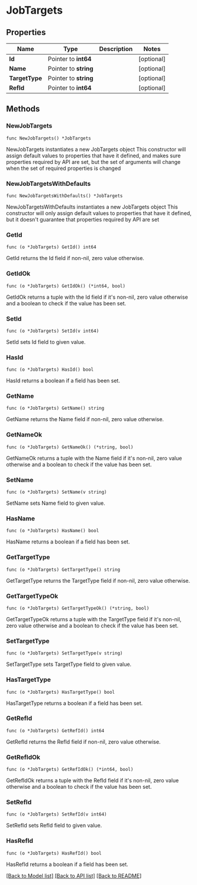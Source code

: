 # JobTargets

## Properties

Name | Type | Description | Notes
------------ | ------------- | ------------- | -------------
**Id** | Pointer to **int64** |  | [optional] 
**Name** | Pointer to **string** |  | [optional] 
**TargetType** | Pointer to **string** |  | [optional] 
**RefId** | Pointer to **int64** |  | [optional] 

## Methods

### NewJobTargets

`func NewJobTargets() *JobTargets`

NewJobTargets instantiates a new JobTargets object
This constructor will assign default values to properties that have it defined,
and makes sure properties required by API are set, but the set of arguments
will change when the set of required properties is changed

### NewJobTargetsWithDefaults

`func NewJobTargetsWithDefaults() *JobTargets`

NewJobTargetsWithDefaults instantiates a new JobTargets object
This constructor will only assign default values to properties that have it defined,
but it doesn't guarantee that properties required by API are set

### GetId

`func (o *JobTargets) GetId() int64`

GetId returns the Id field if non-nil, zero value otherwise.

### GetIdOk

`func (o *JobTargets) GetIdOk() (*int64, bool)`

GetIdOk returns a tuple with the Id field if it's non-nil, zero value otherwise
and a boolean to check if the value has been set.

### SetId

`func (o *JobTargets) SetId(v int64)`

SetId sets Id field to given value.

### HasId

`func (o *JobTargets) HasId() bool`

HasId returns a boolean if a field has been set.

### GetName

`func (o *JobTargets) GetName() string`

GetName returns the Name field if non-nil, zero value otherwise.

### GetNameOk

`func (o *JobTargets) GetNameOk() (*string, bool)`

GetNameOk returns a tuple with the Name field if it's non-nil, zero value otherwise
and a boolean to check if the value has been set.

### SetName

`func (o *JobTargets) SetName(v string)`

SetName sets Name field to given value.

### HasName

`func (o *JobTargets) HasName() bool`

HasName returns a boolean if a field has been set.

### GetTargetType

`func (o *JobTargets) GetTargetType() string`

GetTargetType returns the TargetType field if non-nil, zero value otherwise.

### GetTargetTypeOk

`func (o *JobTargets) GetTargetTypeOk() (*string, bool)`

GetTargetTypeOk returns a tuple with the TargetType field if it's non-nil, zero value otherwise
and a boolean to check if the value has been set.

### SetTargetType

`func (o *JobTargets) SetTargetType(v string)`

SetTargetType sets TargetType field to given value.

### HasTargetType

`func (o *JobTargets) HasTargetType() bool`

HasTargetType returns a boolean if a field has been set.

### GetRefId

`func (o *JobTargets) GetRefId() int64`

GetRefId returns the RefId field if non-nil, zero value otherwise.

### GetRefIdOk

`func (o *JobTargets) GetRefIdOk() (*int64, bool)`

GetRefIdOk returns a tuple with the RefId field if it's non-nil, zero value otherwise
and a boolean to check if the value has been set.

### SetRefId

`func (o *JobTargets) SetRefId(v int64)`

SetRefId sets RefId field to given value.

### HasRefId

`func (o *JobTargets) HasRefId() bool`

HasRefId returns a boolean if a field has been set.


[[Back to Model list]](../README.md#documentation-for-models) [[Back to API list]](../README.md#documentation-for-api-endpoints) [[Back to README]](../README.md)


